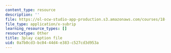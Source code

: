 ```yaml
---
content_type: resource
description: ''
file: https://ol-ocw-studio-app-production.s3.amazonaws.com/courses/18-03sc-differential-equations-fall-2011/0a7b0cd3bc0444d4e383c527cd3d953a_vP-oRQqmeg4.srt
file_type: application/x-subrip
learning_resource_types: []
resourcetype: Other
title: 3play caption file
uid: 0a7b0cd3-bc04-44d4-e383-c527cd3d953a
---
```

